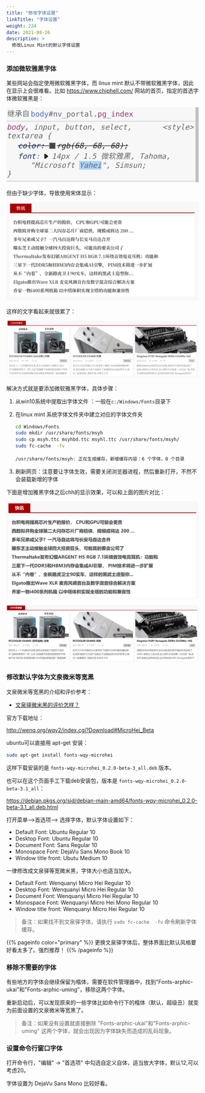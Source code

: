 ```yaml
---
title: "修改字体设置"
linkTitle: "字体设置"
weight: 224
date: 2021-08-26
description: >
  修改Linux Mint的默认字体设置
---
```



### 添加微软雅黑字体

某些网站会指定使用微软雅黑字体，而 linux mint 默认不带微软雅黑字体，因此在显示上会很难看。比如 https://www.chiphell.com/ 网站的首页，指定的首选字体微软雅黑是：

![](images/no-msyh-3.jpg)

但由于缺少字体，导致使用宋体显示：

![](images/no-msyh-1.jpg)

这样的文字看起来就很累了：

![](images/no-msyh-2.jpg)

解决方式就是要添加微软雅黑字体，具体步骤：

1. 从win10系统中提取出字体文件 ：一般在`c:/Windows/Fonts`目录下

2. 在linux mint 系统字体文件夹中建立对应的字体文件夹

    ```bash
    cd Windows/Fonts
    sudo mkdir /usr/share/fonts/msyh
    sudo cp msyh.ttc msyhbd.ttc msyhl.ttc /usr/share/fonts/msyh/
    sudo fc-cache  -fv
    
    /usr/share/fonts/msyh: 正在生成缓存，新增缓存内容：6 个字体，0 个目录
    ```
    
3. 刷新网页：注意要让字体生效，需要关闭浏览器进程，然后重新打开，不然不会装载新增的字体

下面是增加雅黑字体之后chh的显示效果，可以和上面的图片对比：

![](images/msyh-1.jpg)

![](images/msyh-2.jpg)

### 修改默认字体为文泉微米等宽黑

文泉微米等宽黑的介绍和评价参考：

- [文泉驿微米黑的评价怎样？](https://www.zhihu.com/question/19772565)

官方下载地址：

http://wenq.org/wqy2/index.cgi?Download#MicroHei_Beta

ubuntu可以直接用 apt-get 安装：

```bash
sudo apt-get install fonts-wqy-microhei
```

这样下载安装的是 `fonts-wqy-microhei_0.2.0-beta-3_all.deb` 版本。

也可以在这个页面手工下载deb安装包，版本是 `fonts-wqy-microhei_0.2.0-beta-3.1_all`：

https://debian.pkgs.org/sid/debian-main-amd64/fonts-wqy-microhei_0.2.0-beta-3.1_all.deb.html



打开菜单-->首选项--> 选择字体，默认字体设置如下：

- Default Font: Ubuntu Regular 10
- Desktop Font: Ubuntu Regular 10
- Document Font: Sans Regular 10
- Monospace Font: DejaVu Sans Mono Book 10
- Window title front: Ubutu Medium 10

一律修改成文泉驿等宽微米黑，字体大小也适当加大。

- Default Font: Wenquanyi Micro Hei Regular 10
- Desktop Font: Wenquanyi Micro Hei Regular 10
- Document Font: Wenquanyi Micro Hei Regular 10
- Monospace Font: Wenquanyi Micro Hei Mono Regular 10
- Window title front: Wenquanyi Micro Hei Regular 10

> 备注：如果找不到文泉驿字体，请执行 `sudo fc-cache  -fv` 命令刷新字体缓存。

{{% pageinfo color="primary" %}}
更换文泉驿字体后，整体界面比默认风格要好看太多了。强烈推荐！
{{% /pageinfo %}}

### 移除不需要的字体

有些地方的字体会继续保留为楷体，需要在软件管理器中，找到"Fonts-arphic-ukai"和"Fonts-arphic-uming"，移除这两个字体。

重新启动后，可以发现原来的一些字体比如命令行下的楷体（默认，超级丑）就变为前面设置的文泉微米等宽黑了。

> 备注：如果没有设置就直接删除 "Fonts-arphic-ukai"和"Fonts-arphic-uming" 这两个字体，就会出现因为字体缺失而造成的乱码现象。

### 设置命令行窗口字体

打开命令行，"编辑" -> "首选项" 中勾选自定义自体，适当放大字体，默认12,可以考虑20。

字体设置为 DejaVu Sans Mono 比较好看。
